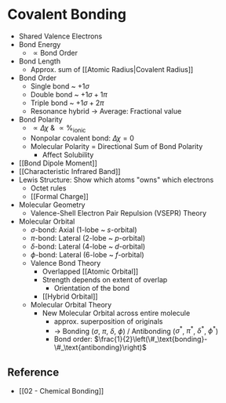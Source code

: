 # Covalent Bonding

- Shared Valence Electrons
- Bond Energy
  - $\propto \text{Bond Order}$
- Bond Length
  - Approx. sum of [[Atomic Radius|Covalent Radius]]
- Bond Order
  - Single bond ~ $+1\sigma$
  - Double bond ~ $+1\sigma+1\pi$
  - Triple bond ~ $+1\sigma+2\pi$
  - Resonance hybrid → Average: Fractional value
- Bond Polarity
  - $\propto \Delta\chi$ & $\propto\%_\text{ionic}$
  - Nonpolar covalent bond: $\Delta\chi=0$
  - Molecular Polarity = Directional Sum of Bond Polarity
    - Affect Solubility
- [[Bond Dipole Moment]]
- [[Characteristic Infrared Band]]
- Lewis Structure: Show which atoms "owns" which electrons
  - Octet rules
  - [[Formal Charge]]
- Molecular Geometry
  - Valence-Shell Electron Pair Repulsion (VSEPR) Theory
- Molecular Orbital
  - $\sigma$-bond: Axial (1-lobe ~ $s$-orbital)
  - $\pi$-bond: Lateral (2-lobe ~ $p$-orbital)
  - $\delta$-bond: Lateral (4-lobe ~ $d$-orbital)
  - $\phi$-bond: Lateral (6-lobe ~ $f$-orbital)
  - Valence Bond Theory
    - Overlapped [[Atomic Orbital]]
    - Strength depends on extent of overlap
      - Orientation of the bond
    - [[Hybrid Orbital]]
  - Molecular Orbital Theory
    - New Molecular Orbital across entire molecule
      - approx. superposition of originals
      - → Bonding ($\sigma$, $\pi$, $\delta$, $\phi$) / Antibonding ($\sigma^\ast$, $\pi^\ast$, $\delta^\ast$, $\phi^\ast$)
      - Bond order: $\frac{1}{2}\left(\#_\text{bonding}-\#_\text{antibonding}\right)$

## Reference

- [[02 - Chemical Bonding]]
